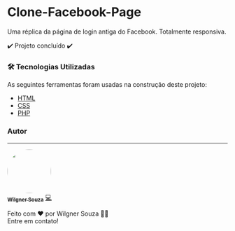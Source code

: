 # Clone-Facebook-Page
Uma réplica da página de login antiga do Facebook. Totalmente responsiva.</br>

:heavy_check_mark: Projeto concluído :heavy_check_mark:

### 🛠 Tecnologias Utilizadas

As seguintes ferramentas foram usadas na construção deste projeto:

- [HTML](https://developer.mozilla.org/pt-BR/docs/Web/HTML)
- [CSS](https://www.w3schools.com/cssref/)
- [PHP](https://www.w3schools.com/php/default.asp)


### Autor
---

<a href="https://blog.rocketseat.com.br/author/thiago/">
 <img style="border-radius: 50%;" src="https://avatars.githubusercontent.com/showtimewill97" width="100px;" alt=""/>
 <br />
 <sub><b>Wilgner Souza</b></sub></a> <a href="https://blog.rocketseat.com.br/author/thiago//" title="Danki Code">💻</a>

Feito com ❤️ por Wilgner Souza 👋🏽 </br>Entre em contato!
